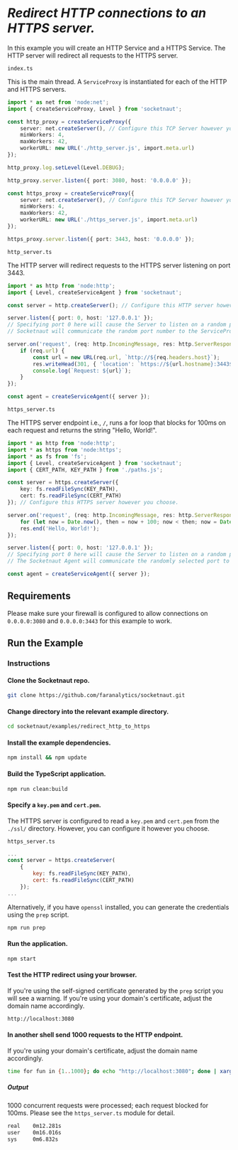 # *Redirect HTTP connections to an HTTPS server.*

In this example you will create an HTTP Service and a HTTPS Service.  The HTTP server will redirect all requests to the HTTPS server.

`index.ts`

This is the main thread.  A `ServiceProxy` is instantiated for each of the HTTP and HTTPS servers.
```ts
import * as net from 'node:net';
import { createServiceProxy, Level } from 'socketnaut';

const http_proxy = createServiceProxy({
    server: net.createServer(), // Configure this TCP Server however you choose.
    minWorkers: 4,
    maxWorkers: 42,
    workerURL: new URL('./http_server.js', import.meta.url)
});

http_proxy.log.setLevel(Level.DEBUG);

http_proxy.server.listen({ port: 3080, host: '0.0.0.0' });

const https_proxy = createServiceProxy({
    server: net.createServer(), // Configure this TCP Server however you choose.
    minWorkers: 4,
    maxWorkers: 42,
    workerURL: new URL('./https_server.js', import.meta.url)
});

https_proxy.server.listen({ port: 3443, host: '0.0.0.0' });
```

`http_server.ts`

The HTTP server will redirect requests to the HTTPS server listening on port 3443. 
```ts
import * as http from 'node:http';
import { Level, createServiceAgent } from 'socketnaut';

const server = http.createServer(); // Configure this HTTP server however you choose.

server.listen({ port: 0, host: '127.0.0.1' });
// Specifying port 0 here will cause the Server to listen on a random port.
// Socketnaut will communicate the random port number to the ServiceProxy.

server.on('request', (req: http.IncomingMessage, res: http.ServerResponse) => {
    if (req.url) {
        const url = new URL(req.url, `http://${req.headers.host}`);
        res.writeHead(301, { 'location': `https://${url.hostname}:3443${url.pathname}` }).end();
        console.log(`Request: ${url}`);
    }
});

const agent = createServiceAgent({ server });
```

`https_server.ts`

The HTTPS server endpoint i.e., `/`, runs a for loop that blocks for 100ms on each request and returns the string "Hello, World!".
```ts
import * as http from 'node:http';
import * as https from 'node:https';
import * as fs from 'fs';
import { Level, createServiceAgent } from 'socketnaut';
import { CERT_PATH, KEY_PATH } from './paths.js';

const server = https.createServer({
    key: fs.readFileSync(KEY_PATH),
    cert: fs.readFileSync(CERT_PATH)
}); // Configure this HTTPS server however you choose.

server.on('request', (req: http.IncomingMessage, res: http.ServerResponse) => {
    for (let now = Date.now(), then = now + 100; now < then; now = Date.now()); // Block for 100 milliseconds.
    res.end('Hello, World!');
});

server.listen({ port: 0, host: '127.0.0.1' });
// Specifying port 0 here will cause the Server to listen on a random port.
// The Socketnaut Agent will communicate the randomly selected port to the ServiceProxy.

const agent = createServiceAgent({ server });
```

## Requirements

Please make sure your firewall is configured to allow connections on `0.0.0.0:3080` and `0.0.0.0:3443` for this example to work.

## Run the Example

### Instructions

#### Clone the Socketnaut repo.

```bash
git clone https://github.com/faranalytics/socketnaut.git
```

#### Change directory into the relevant example directory.

```bash
cd socketnaut/examples/redirect_http_to_https
```

#### Install the example dependencies.

```bash
npm install && npm update
```

#### Build the TypeScript application.

```bash
npm run clean:build
```

#### Specify a `key.pem` and `cert.pem`.

The HTTPS server is configured to read a `key.pem` and `cert.pem` from the `./ssl/` directory.  However, you can configure it however you choose.

`https_server.ts`

```js
...
const server = https.createServer(
    {
        key: fs.readFileSync(KEY_PATH),
        cert: fs.readFileSync(CERT_PATH)
    });
...
```
Alternatively, if you have `openssl` installed, you can generate the credentials using the `prep` script.
```bash
npm run prep
``` 

#### Run the application.

```bash
npm start
```

#### Test the HTTP redirect using your browser.

If you're using the self-signed certificate generated by the `prep` script you will see a warning.  If you're using your domain's certificate, adjust the domain name accordingly.
```bash
http://localhost:3080
```

#### In another shell send 1000 requests to the HTTP endpoint.

If you're using your domain's certificate, adjust the domain name accordingly.
```bash
time for fun in {1..1000}; do echo "http://localhost:3080"; done | xargs -n1 -P1000 curl -k -L 
```

##### Output

1000 concurrent requests were processed; each request blocked for 100ms. Please see the `https_server.ts` module for detail.
```bash
real    0m12.281s
user    0m16.016s
sys     0m6.832s
```
